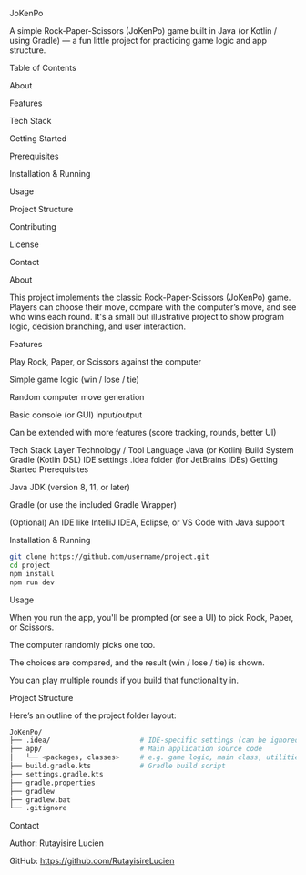 JoKenPo

A simple Rock-Paper-Scissors (JoKenPo) game built in Java (or Kotlin / using Gradle) — a fun little project for practicing game logic and app structure.

Table of Contents

About

Features

Tech Stack

Getting Started

Prerequisites

Installation & Running

Usage

Project Structure

Contributing

License

Contact

About

This project implements the classic Rock-Paper-Scissors (JoKenPo) game. Players can choose their move, compare with the computer’s move, and see who wins each round. It's a small but illustrative project to show program logic, decision branching, and user interaction.

Features

Play Rock, Paper, or Scissors against the computer

Simple game logic (win / lose / tie)

Random computer move generation

Basic console (or GUI) input/output

Can be extended with more features (score tracking, rounds, better UI)

Tech Stack
Layer	Technology / Tool
Language	Java (or Kotlin)
Build System	Gradle (Kotlin DSL)
IDE settings	.idea folder (for JetBrains IDEs)
Getting Started
Prerequisites

Java JDK (version 8, 11, or later)

Gradle (or use the included Gradle Wrapper)

(Optional) An IDE like IntelliJ IDEA, Eclipse, or VS Code with Java support

Installation & Running
```bash
git clone https://github.com/username/project.git
cd project
npm install
npm run dev
```

Usage

When you run the app, you'll be prompted (or see a UI) to pick Rock, Paper, or Scissors.

The computer randomly picks one too.

The choices are compared, and the result (win / lose / tie) is shown.

You can play multiple rounds if you build that functionality in.

Project Structure

Here’s an outline of the project folder layout:
```bash
JoKenPo/
├── .idea/                      # IDE-specific settings (can be ignored or .gitignored)
├── app/                        # Main application source code
│   └── <packages, classes>     # e.g. game logic, main class, utilities
├── build.gradle.kts            # Gradle build script
├── settings.gradle.kts
├── gradle.properties
├── gradlew
├── gradlew.bat
└── .gitignore
```

Contact

Author: Rutayisire Lucien

GitHub: https://github.com/RutayisireLucien
